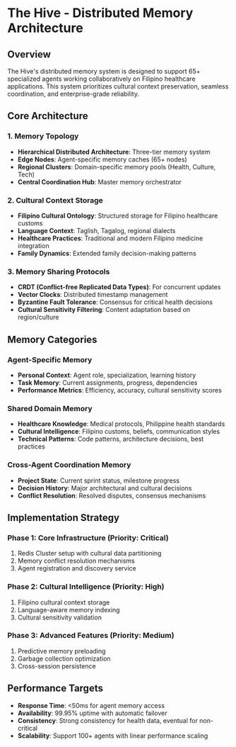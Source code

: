 # The Hive - Distributed Memory Architecture

## Overview
The Hive's distributed memory system is designed to support 65+ specialized agents working collaboratively on Filipino healthcare applications. This system prioritizes cultural context preservation, seamless coordination, and enterprise-grade reliability.

## Core Architecture

### 1. Memory Topology
- **Hierarchical Distributed Architecture**: Three-tier memory system
- **Edge Nodes**: Agent-specific memory caches (65+ nodes)
- **Regional Clusters**: Domain-specific memory pools (Health, Culture, Tech)
- **Central Coordination Hub**: Master memory orchestrator

### 2. Cultural Context Storage
- **Filipino Cultural Ontology**: Structured storage for Filipino healthcare customs
- **Language Context**: Taglish, Tagalog, regional dialects
- **Healthcare Practices**: Traditional and modern Filipino medicine integration
- **Family Dynamics**: Extended family decision-making patterns

### 3. Memory Sharing Protocols
- **CRDT (Conflict-free Replicated Data Types)**: For concurrent updates
- **Vector Clocks**: Distributed timestamp management
- **Byzantine Fault Tolerance**: Consensus for critical health decisions
- **Cultural Sensitivity Filtering**: Content adaptation based on region/culture

## Memory Categories

### Agent-Specific Memory
- **Personal Context**: Agent role, specialization, learning history
- **Task Memory**: Current assignments, progress, dependencies
- **Performance Metrics**: Efficiency, accuracy, cultural sensitivity scores

### Shared Domain Memory
- **Healthcare Knowledge**: Medical protocols, Philippine health standards
- **Cultural Intelligence**: Filipino customs, beliefs, communication styles
- **Technical Patterns**: Code patterns, architecture decisions, best practices

### Cross-Agent Coordination Memory
- **Project State**: Current sprint status, milestone progress
- **Decision History**: Major architectural and cultural decisions
- **Conflict Resolution**: Resolved disputes, consensus mechanisms

## Implementation Strategy

### Phase 1: Core Infrastructure (Priority: Critical)
1. Redis Cluster setup with cultural data partitioning
2. Memory conflict resolution mechanisms
3. Agent registration and discovery service

### Phase 2: Cultural Intelligence (Priority: High)
1. Filipino cultural context storage
2. Language-aware memory indexing
3. Cultural sensitivity validation

### Phase 3: Advanced Features (Priority: Medium)
1. Predictive memory preloading
2. Garbage collection optimization
3. Cross-session persistence

## Performance Targets
- **Response Time**: <50ms for agent memory access
- **Availability**: 99.95% uptime with automatic failover
- **Consistency**: Strong consistency for health data, eventual for non-critical
- **Scalability**: Support 100+ agents with linear performance scaling